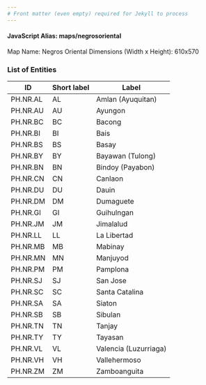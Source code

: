 ```yaml
---
# Front matter (even empty) required for Jekyll to process
---
```


#### JavaScript Alias: maps/negrosoriental

Map Name: Negros Oriental
Dimensions (Width x Height): 610x570





### List of Entities

ID | Short label | Label
---|---|---|
PH.NR.AL | AL | Amlan (Ayuquitan)
PH.NR.AU | AU | Ayungon
PH.NR.BC | BC | Bacong
PH.NR.BI | BI | Bais
PH.NR.BS | BS | Basay
PH.NR.BY | BY | Bayawan (Tulong)
PH.NR.BN | BN | Bindoy (Payabon)
PH.NR.CN | CN | Canlaon
PH.NR.DU | DU | Dauin
PH.NR.DM | DM | Dumaguete
PH.NR.GI | GI | Guihulngan
PH.NR.JM | JM | Jimalalud
PH.NR.LL | LL | La Libertad
PH.NR.MB | MB | Mabinay
PH.NR.MN | MN | Manjuyod
PH.NR.PM | PM | Pamplona
PH.NR.SJ | SJ | San Jose
PH.NR.SC | SC | Santa Catalina
PH.NR.SA | SA | Siaton
PH.NR.SB | SB | Sibulan
PH.NR.TN | TN | Tanjay
PH.NR.TY | TY | Tayasan
PH.NR.VL | VL | Valencia (Luzurriaga)
PH.NR.VH | VH | Vallehermoso
PH.NR.ZM | ZM | Zamboanguita